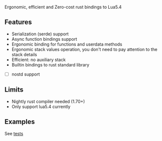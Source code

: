 
Ergonomic, efficient and Zero-cost rust bindings to Lua5.4

## Features

- Serialization (serde) support
- Async function bindings support
- Ergonomic binding for functions and userdata methods
- Ergonomic stack values operation, you don't need to pay attention to the stack details
- Efficient: no auxiliary stack
- Builtin bindings to rust standard library
- [ ] nostd support

## Limits

- Nightly rust compiler needed (1.70+)
- Only support lua5.4 currently

## Examples

See [tests](https://github.com/metaworm/ezlua/tree/master/tests)